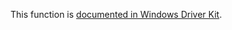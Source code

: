 This function is [documented in Windows Driver Kit](https://learn.microsoft.com/en-us/windows-hardware/drivers/ddi/ntifs/nf-ntifs-rtlmultibytetounicodesize).
